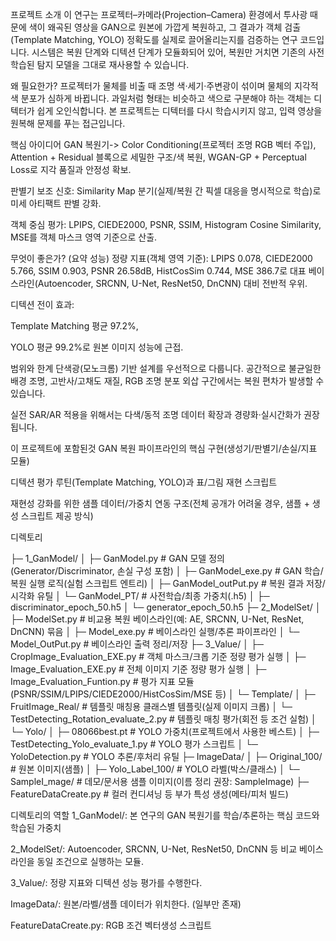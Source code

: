 

프로젝트 소개
이 연구는 프로젝터–카메라(Projection–Camera) 환경에서 투사광 때문에 색이 왜곡된 영상을 GAN으로 원본에 가깝게 복원하고, 그 결과가 객체 검출(Template Matching, YOLO) 정확도를 실제로 끌어올리는지를 검증하는 연구 코드입니다. 시스템은 복원 단계와 디텍션 단계가 모듈화되어 있어, 복원만 거치면 기존의 사전학습된 탐지 모델을 그대로 재사용할 수 있습니다.

왜 필요한가?
프로젝터가 물체를 비출 때 조명 색·세기·주변광이 섞이며 물체의 지각적 색 분포가 심하게 바뀝니다. 과일처럼 형태는 비슷하고 색으로 구분해야 하는 객체는 디텍터가 쉽게 오인식합니다. 본 프로젝트는 디텍터를 다시 학습시키지 않고, 입력 영상을 원복해 문제를 푸는 접근입니다.

핵심 아이디어
GAN 복원기->
Color Conditioning(프로젝터 조명 RGB 벡터 주입),
Attention + Residual 블록으로 세밀한 구조/색 복원,
WGAN-GP + Perceptual Loss로 지각 품질과 안정성 확보.

판별기 보조 신호: Similarity Map 분기(실제/복원 간 픽셀 대응을 명시적으로 학습)로 미세 아티팩트 판별 강화.

객체 중심 평가: LPIPS, CIEDE2000, PSNR, SSIM, Histogram Cosine Similarity, MSE를 객체 마스크 영역 기준으로 산출.

무엇이 좋은가? (요약 성능)
정량 지표(객체 영역 기준): LPIPS 0.078, CIEDE2000 5.766, SSIM 0.903, PSNR 26.58dB, HistCosSim 0.744, MSE 386.7로 대표 베이스라인(Autoencoder, SRCNN, U-Net, ResNet50, DnCNN) 대비 전반적 우위.

디텍션 전이 효과:

Template Matching 평균 97.2%,

YOLO 평균 99.2%로 원본 이미지 성능에 근접.

범위와 한계
단색광(모노크롬) 기반 설계를 우선적으로 다룹니다. 공간적으로 불균일한 배경 조명, 고반사/고채도 재질, RGB 조명 분포 외삽 구간에서는 복원 편차가 발생할 수 있습니다.

실전 SAR/AR 적용을 위해서는 다색/동적 조명 데이터 확장과 경량화·실시간화가 권장됩니다.

이 프로젝트에 포함된것
GAN 복원 파이프라인의 핵심 구현(생성기/판별기/손실/지표 모듈)

디텍션 평가 루틴(Template Matching, YOLO)과 표/그림 재현 스크립트

재현성 강화를 위한 샘플 데이터/가중치 연동 구조(전체 공개가 어려울 경우, 샘플 + 생성 스크립트 제공 방식)






디렉토리 

├─ 1_GanModel/
│  ├─ GanModel.py                # GAN 모델 정의(Generator/Discriminator, 손실 구성 포함)
│  ├─ GanModel_exe.py            # GAN 학습/복원 실행 로직(실험 스크립트 엔트리)
│  ├─ GanModel_outPut.py         # 복원 결과 저장/시각화 유틸
│  └─ GanModel_PT/               # 사전학습/최종 가중치(.h5)
│      ├─ discriminator_epoch_50.h5
│      └─ generator_epoch_50.h5
├─ 2_ModelSet/
│  ├─ ModelSet.py                # 비교용 복원 베이스라인(예: AE, SRCNN, U-Net, ResNet, DnCNN) 묶음
│  ├─ Model_exe.py               # 베이스라인 실행/추론 파이프라인
│  └─ Model_OutPut.py            # 베이스라인 출력 정리/저장
├─ 3_Value/
│  ├─ CropImage_Evaluation_EXE.py    # 객체 마스크/크롭 기준 정량 평가 실행
│  ├─ Image_Evaluation_EXE.py        # 전체 이미지 기준 정량 평가 실행
│  ├─ Image_Evaluation_Funtion.py    # 평가 지표 모듈(PSNR/SSIM/LPIPS/CIEDE2000/HistCosSim/MSE 등)
│  └─ Template/
│      ├─ FruitImage_Real/           # 템플릿 매칭용 클래스별 템플릿(실제 이미지 크롭)
│      └─ TestDetecting_Rotation_evaluate_2.py  # 템플릿 매칭 평가(회전 등 조건 실험)
│  └─ Yolo/
│      ├─ 08066best.pt               # YOLO 가중치(프로젝트에서 사용한 베스트)
│      ├─ TestDetecting_Yolo_evaluate_1.py  # YOLO 평가 스크립트
│      └─ YoloDetection.py           # YOLO 추론/후처리 유틸
├─ ImageData/
│  ├─ Original_100/                  # 원본 이미지(샘플)
│  ├─ Yolo_Label_100/                # YOLO 라벨(박스/클래스)
│  └─ SampleI_mage/                  # 데모/문서용 샘플 이미지(이름 정리 권장: SampleImage)
├─ FeatureDataCreate.py              # 컬러 컨디셔닝 등 부가 특성 생성(메타/피처 빌드)

 

디렉토리의 역할
1_GanModel/: 본 연구의 GAN 복원기를 학습/추론하는 핵심 코드와 학습된 가중치

2_ModelSet/: Autoencoder, SRCNN, U-Net, ResNet50, DnCNN 등 비교 베이스라인을 동일 조건으로 실행하는 모듈.

3_Value/: 정량 지표와 디텍션 성능 평가를 수행한다.

ImageData/: 원본/라벨/샘플 데이터가 위치한다. (일부만 존재)

FeatureDataCreate.py: RGB 조건 벡터생성 스크립트